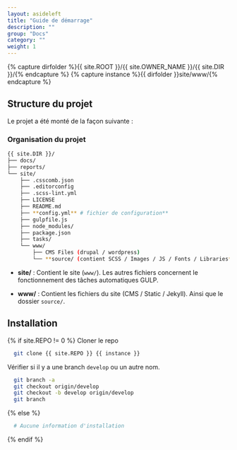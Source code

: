 ```yaml
---
layout: asideleft
title: "Guide de démarrage"
description: ""
group: "Docs"
category: ""
weight: 1
---
```


{% capture dirfolder %}{{ site.ROOT }}/{{ site.OWNER_NAME }}/{{ site.DIR }}/{% endcapture %}
{% capture instance %}{{ dirfolder }}site/www/{% endcapture %}

## Structure du projet

Le projet a été monté de la façon suivante :

### Organisation du projet

```sh
{{ site.DIR }}/
├── docs/
├── reports/
└── site/
    ├── .csscomb.json
    ├── .editorconfig
    ├── .scss-lint.yml
    ├── LICENSE
    ├── README.md
    ├── **config.yml** # fichier de configuration**
    ├── gulpfile.js
    ├── node_modules/
    ├── package.json
    ├── tasks/
    └── www/
        ├── CMS Files (drupal / wordpress)
        └── **source/ (contient SCSS / Images / JS / Fonts / Libraries**
```

* **site/** : Contient le site (`www/`). Les autres fichiers concernent le fonctionnement des tâches automatiques GULP.

* **www/** : Contient les fichiers du site (CMS / Static / Jekyll). Ainsi que le dossier `source/`.

## Installation

{% if site.REPO != 0 %}
Cloner le repo

```sh
  git clone {{ site.REPO }} {{ instance }}
```

Vérifier si il y a une branch `develop` ou un autre nom.

```sh
  git branch -a
  git checkout origin/develop
  git checkout -b develop origin/develop
  git branch
```

{% else %}
```sh
  # Aucune information d'installation
```
{% endif %}
